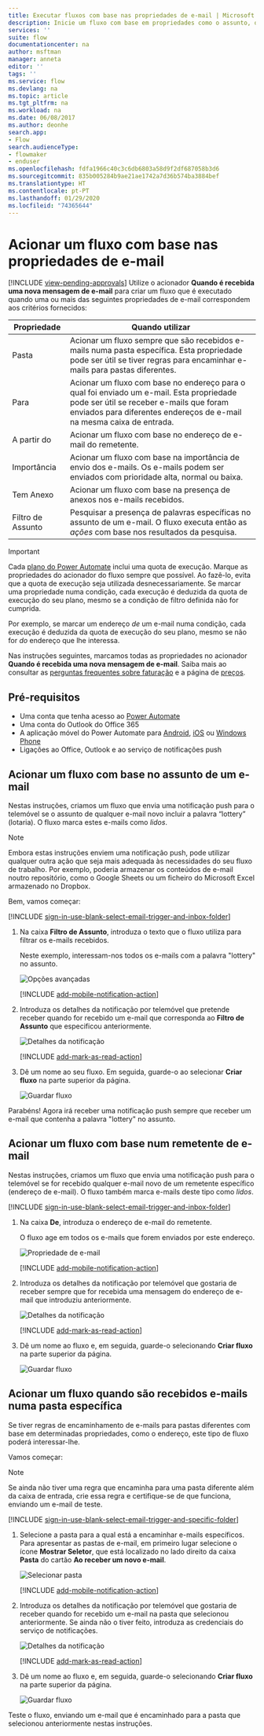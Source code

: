 ```yaml
---
title: Executar fluxos com base nas propriedades de e-mail | Microsoft Docs
description: Inicie um fluxo com base em propriedades como o assunto, o endereço do remetente ou o endereço do destinatário de um e-mail.
services: ''
suite: flow
documentationcenter: na
author: msftman
manager: anneta
editor: ''
tags: ''
ms.service: flow
ms.devlang: na
ms.topic: article
ms.tgt_pltfrm: na
ms.workload: na
ms.date: 06/08/2017
ms.author: deonhe
search.app:
- Flow
search.audienceType:
- flowmaker
- enduser
ms.openlocfilehash: fdfa1966c40c3c6db6803a58d9f2df687058b3d6
ms.sourcegitcommit: 835b005284b9ae21ae1742a7d36b574ba3884bef
ms.translationtype: HT
ms.contentlocale: pt-PT
ms.lasthandoff: 01/29/2020
ms.locfileid: "74365644"
---
```

# <a name="trigger-a-flow-based-on-email-properties"></a>Acionar um fluxo com base nas propriedades de e-mail
[!INCLUDE [view-pending-approvals](includes/cc-rebrand.md)]
Utilize o acionador **Quando é recebida uma nova mensagem de e-mail** para criar um fluxo que é executado quando uma ou mais das seguintes propriedades de e-mail correspondem aos critérios fornecidos:

| Propriedade | Quando utilizar |
| --- | --- |
| Pasta |Acionar um fluxo sempre que são recebidos e-mails numa pasta específica. Esta propriedade pode ser útil se tiver regras para encaminhar e-mails para pastas diferentes. |
| Para |Acionar um fluxo com base no endereço para o qual foi enviado um e-mail. Esta propriedade pode ser útil se receber e-mails que foram enviados para diferentes endereços de e-mail na mesma caixa de entrada. |
| A partir do |Acionar um fluxo com base no endereço de e-mail do remetente. |
| Importância |Acionar um fluxo com base na importância de envio dos e-mails. Os e-mails podem ser enviados com prioridade alta, normal ou baixa. |
| Tem Anexo |Acionar um fluxo com base na presença de anexos nos e-mails recebidos. |
| Filtro de Assunto |Pesquisar a presença de palavras específicas no assunto de um e-mail. O fluxo executa então as *ações* com base nos resultados da pesquisa. |

> [!IMPORTANT]
> Cada [plano do Power Automate](https://flow.microsoft.com/pricing/) inclui uma quota de execução. Marque as propriedades do acionador do fluxo sempre que possível. Ao fazê-lo, evita que a quota de execução seja utilizada desnecessariamente. Se marcar uma propriedade numa condição, cada execução é deduzida da quota de execução do seu plano, mesmo se a condição de filtro definida não for cumprida. 

Por exemplo, se marcar um endereço *de* um e-mail numa condição, cada execução é deduzida da quota de execução do seu plano, mesmo se não for *do* endereço que lhe interessa.
> 
> 

Nas instruções seguintes, marcamos todas as propriedades no acionador **Quando é recebida uma nova mensagem de e-mail**. Saiba mais ao consultar as [perguntas frequentes sobre faturação](billing-questions.md#what-counts-as-a-run) e a página de [preços](https://ms.flow.microsoft.com/pricing/).

## <a name="prerequisites"></a>Pré-requisitos
* Uma conta que tenha acesso ao [Power Automate](https://flow.microsoft.com)
* Uma conta do Outlook do Office 365
* A aplicação móvel do Power Automate para [Android](https://aka.ms/flowmobiledocsandroid), [iOS](https://aka.ms/flowmobiledocsios) ou [Windows Phone](https://aka.ms/flowmobilewindows)
* Ligações ao Office, Outlook e ao serviço de notificações push

## <a name="trigger-a-flow-based-on-an-emails-subject"></a>Acionar um fluxo com base no assunto de um e-mail
Nestas instruções, criamos um fluxo que envia uma notificação push para o telemóvel se o assunto de qualquer e-mail novo incluir a palavra “lottery” (lotaria). O fluxo marca estes e-mails como *lidos*.

>[!NOTE]
>Embora estas instruções enviem uma notificação push, pode utilizar qualquer outra ação que seja mais adequada às necessidades do seu fluxo de trabalho. Por exemplo, poderia armazenar os conteúdos de e-mail noutro repositório, como o Google Sheets ou um ficheiro do Microsoft Excel armazenado no Dropbox.

Bem, vamos começar:

[!INCLUDE [sign-in-use-blank-select-email-trigger-and-inbox-folder](includes/sign-in-use-blank-select-email-trigger-and-inbox-folder.md)]

1. Na caixa **Filtro de Assunto**, introduza o texto que o fluxo utiliza para filtrar os e-mails recebidos.
   
     Neste exemplo, interessam-nos todos os e-mails com a palavra "lottery" no assunto.
   
    ![Opções avançadas](./media/email-triggers/email-triggers-subject-text.png)

    [!INCLUDE [add-mobile-notification-action](includes/add-mobile-notification-action.md)]

1. Introduza os detalhes da notificação por telemóvel que pretende receber quando for recebido um e-mail que corresponda ao **Filtro de Assunto** que especificou anteriormente.
   
    ![Detalhes da notificação](./media/email-triggers/email-triggers-4.png)

    [!INCLUDE [add-mark-as-read-action](includes/add-mark-as-read-action.md)]

1. Dê um nome ao seu fluxo. Em seguida, guarde-o ao selecionar **Criar fluxo** na parte superior da página.
   
    ![Guardar fluxo](./media/email-triggers/email-triggers-subject-notification.png)

Parabéns! Agora irá receber uma notificação push sempre que receber um e-mail que contenha a palavra "lottery" no assunto.

## <a name="trigger-a-flow-based-on-an-emails-sender"></a>Acionar um fluxo com base num remetente de e-mail
Nestas instruções, criamos um fluxo que envia uma notificação push para o telemóvel se for recebido qualquer e-mail novo de um remetente específico (endereço de e-mail). O fluxo também marca e-mails deste tipo como *lidos*.

[!INCLUDE [sign-in-use-blank-select-email-trigger-and-inbox-folder](includes/sign-in-use-blank-select-email-trigger-and-inbox-folder.md)]

1. Na caixa **De**, introduza o endereço de e-mail do remetente. 
   
     O fluxo age em todos os e-mails que forem enviados por este endereço.
   
    ![Propriedade de e-mail](./media/email-triggers/email-triggers-from.png)

    [!INCLUDE [add-mobile-notification-action](includes/add-mobile-notification-action.md)]

1. Introduza os detalhes da notificação por telemóvel que gostaria de receber sempre que for recebida uma mensagem do endereço de e-mail que introduziu anteriormente.
   
    ![Detalhes da notificação](./media/email-triggers/email-triggers-sender-notification.png)

    [!INCLUDE [add-mark-as-read-action](includes/add-mark-as-read-action.md)]

1. Dê um nome ao fluxo e, em seguida, guarde-o selecionando **Criar fluxo** na parte superior da página.
   
    ![Guardar fluxo](./media/email-triggers/email-triggers-sender-5.png)

## <a name="trigger-a-flow-when-emails-arrive-in-a-specific-folder"></a>Acionar um fluxo quando são recebidos e-mails numa pasta específica
Se tiver regras de encaminhamento de e-mails para pastas diferentes com base em determinadas propriedades, como o endereço, este tipo de fluxo poderá interessar-lhe.

Vamos começar:

> [!NOTE]
> Se ainda não tiver uma regra que encaminha para uma pasta diferente além da caixa de entrada, crie essa regra e certifique-se de que funciona, enviando um e-mail de teste.
> 
> 

[!INCLUDE [sign-in-use-blank-select-email-trigger-and-specific-folder](includes/sign-in-use-blank-select-email-trigger-and-specific-folder.md)]

1. Selecione a pasta para a qual está a encaminhar e-mails específicos. Para apresentar as pastas de e-mail, em primeiro lugar selecione o ícone **Mostrar Seletor**, que está localizado no lado direito da caixa **Pasta** do cartão **Ao receber um novo e-mail**.
   
    ![Selecionar pasta](./media/email-triggers/email-triggers-2.png)

    [!INCLUDE [add-mobile-notification-action](includes/add-mobile-notification-action.md)]

1. Introduza os detalhes da notificação por telemóvel que gostaria de receber quando for recebido um e-mail na pasta que selecionou anteriormente. Se ainda não o tiver feito, introduza as credenciais do serviço de notificações.
   
    ![Detalhes da notificação](./media/email-triggers/email-triggers-folder-notification.png)

    [!INCLUDE [add-mark-as-read-action](includes/add-mark-as-read-action.md)]

1. Dê um nome ao fluxo e, em seguida, guarde-o selecionando **Criar fluxo** na parte superior da página.
   
    ![Guardar fluxo](./media/email-triggers/email-triggers-7.png)

Teste o fluxo, enviando um e-mail que é encaminhado para a pasta que selecionou anteriormente nestas instruções.

